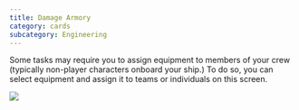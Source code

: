 ```yaml
---
title: Damage Armory
category: cards
subcategory: Engineering
---
```

Some tasks may require you to assign equipment to members of your crew (typically non-player characters onboard your ship.) To do so, you can select equipment and assign it to teams or individuals on this screen.

![](/img/screen-shot-2019-04-01-at-8.22.57-pm.png)
